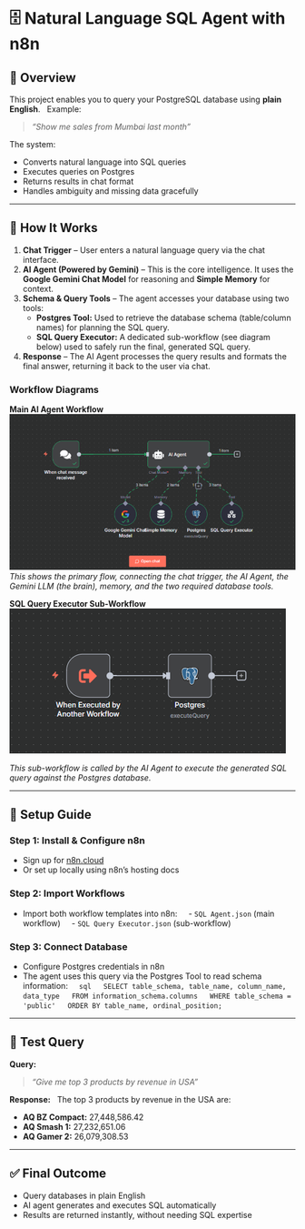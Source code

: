# 🗄️ Natural Language SQL Agent with n8n  

## 📌 Overview  
This project enables you to query your PostgreSQL database using **plain English**.  
Example:  
> *“Show me sales from Mumbai last month”*  

The system:  
- Converts natural language into SQL queries  
- Executes queries on Postgres  
- Returns results in chat format  
- Handles ambiguity and missing data gracefully  

---

## 🧠 How It Works  
1. **Chat Trigger** – User enters a natural language query via the chat interface.  
2. **AI Agent (Powered by Gemini)** – This is the core intelligence. It uses the **Google Gemini Chat Model** for reasoning and **Simple Memory** for context.  
3. **Schema & Query Tools** – The agent accesses your database using two tools:  
    * **Postgres Tool:** Used to retrieve the database schema (table/column names) for planning the SQL query.  
    * **SQL Query Executor:** A dedicated sub-workflow (see diagram below) used to safely run the final, generated SQL query.  
4. **Response** – The AI Agent processes the query results and formats the final answer, returning it back to the user via chat.  

### Workflow Diagrams  

**Main AI Agent Workflow**
![Main AI Agent Workflow](/screenshots/sql-agent.PNG)
*This shows the primary flow, connecting the chat trigger, the AI Agent, the Gemini LLM (the brain), memory, and the two required database tools.*

**SQL Query Executor Sub-Workflow**
![SQL Query Executor](/screenshots/sql-query-executor.PNG)

*This sub-workflow is called by the AI Agent to execute the generated SQL query against the Postgres database.*

---

## 🚀 Setup Guide  

### Step 1: Install & Configure n8n  
- Sign up for [n8n.cloud](https://app.n8n.cloud/register)  
- Or set up locally using n8n’s hosting docs  

### Step 2: Import Workflows  
- Import both workflow templates into n8n:  
  - `SQL Agent.json` (main workflow)  
  - `SQL Query Executor.json` (sub-workflow)  

### Step 3: Connect Database  
- Configure Postgres credentials in n8n  
- The agent uses this query via the Postgres Tool to read schema information:  
  ```sql
  SELECT table_schema, table_name, column_name, data_type
  FROM information_schema.columns
  WHERE table_schema = 'public'
  ORDER BY table_name, ordinal_position;
  ```

---

## 🧪 Test Query  

**Query:**  
> *“Give me top 3 products by revenue in USA”*  

**Response:**  
The top 3 products by revenue in the USA are:

- **AQ BZ Compact:** 27,448,586.42
- **AQ Smash 1:** 27,232,651.06
- **AQ Gamer 2:** 26,079,308.53

---

## ✅ Final Outcome

- Query databases in plain English
- AI agent generates and executes SQL automatically
- Results are returned instantly, without needing SQL expertise